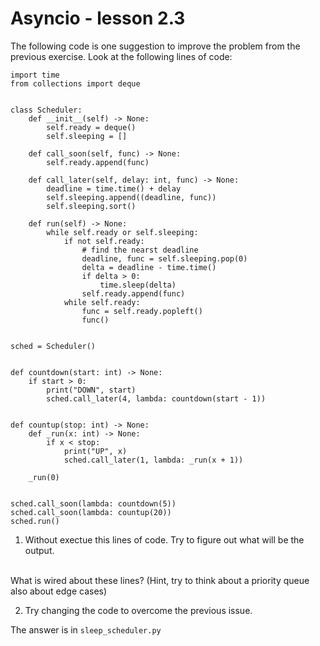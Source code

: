 # Asyncio - lesson 2.3

The following code is one suggestion to improve the problem from the previous exercise. Look at the following lines of code:

```
import time
from collections import deque


class Scheduler:
    def __init__(self) -> None:
        self.ready = deque()
        self.sleeping = []

    def call_soon(self, func) -> None:
        self.ready.append(func)

    def call_later(self, delay: int, func) -> None:
        deadline = time.time() + delay
        self.sleeping.append((deadline, func))
        self.sleeping.sort()

    def run(self) -> None:
        while self.ready or self.sleeping:
            if not self.ready:
                # find the nearst deadline
                deadline, func = self.sleeping.pop(0)
                delta = deadline - time.time()
                if delta > 0:
                    time.sleep(delta)
                self.ready.append(func)
            while self.ready:
                func = self.ready.popleft()
                func()


sched = Scheduler()


def countdown(start: int) -> None:
    if start > 0:
        print("DOWN", start)
        sched.call_later(4, lambda: countdown(start - 1))


def countup(stop: int) -> None:
    def _run(x: int) -> None:
        if x < stop:
            print("UP", x)
            sched.call_later(1, lambda: _run(x + 1))

    _run(0)


sched.call_soon(lambda: countdown(5))
sched.call_soon(lambda: countup(20))
sched.run()
```

1. Without exectue this lines of code. Try to figure out what will be the output.
<br>
What is wired about these lines? (Hint, try to think about a priority queue also about edge cases)

2. Try changing the code to overcome the previous issue.

The answer is in `sleep_scheduler.py`
